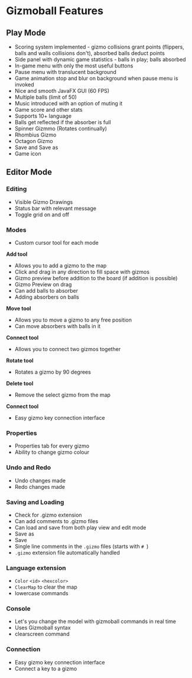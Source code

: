 # Gizmoball Features

## Play Mode

* Scoring system implemented - gizmo collisions grant points
 (flippers, balls and walls collisions don't), absorbed balls deduct points
* Side panel with dynamic game statistics - balls in play; balls absorbed
* In-game menu with only the most useful buttons
* Pause menu with translucent background
* Game animation stop and blur on background when pause menu is invoked 
* Nice and smooth JavaFX GUI (60 FPS)
* Multiple balls (limit of 50)
* Music introduced with an option of muting it 
* Game score and other stats
* Supports 10+ language
* Balls get reflected if the absorber is full
* Spinner Gizmmo (Rotates continually)
* Rhombius Gizmo
* Octagon Gizmo 
* Save and Save as
* Game icon

## Editor Mode

### Editing
* Visible Gizmo Drawings
* Status bar with relevant message
* Toggle grid on and off

### Modes
* Custom cursor tool for each mode

**Add tool**

* Allows you to add a gizmo to the map
* Click and drag in any direction to fill space with gizmos
* Gizmo preview before addition to the board (if addition is possible) 
* Gizmo Preview on drag
* Can add balls to absorber
* Adding absorbers on balls

**Move tool**
* Allows you to move a gizmo to any free position
* Can move absorbers with balls in it

**Connect tool**
* Allows you to connect two gizmos together

**Rotate tool**
* Rotates a gizmo by 90 degrees

**Delete tool**
* Remove the select gizmo from the map

**Connect tool**
* Easy gizmo key connection interface

### Properties
* Properties tab for every gizmo
* Ability to change gizmo colour

### Undo and Redo
* Undo changes made
* Redo changes made

### Saving and Loading
* Check for .gizmo extension
* Can add comments to .gizmo files
* Can load and save from both play view and edit mode
* Save as
* Save
* Single line comments in the `.gizmo` files (starts with `# `)
* `.gizmo` extension file automatically handled

### Language extension
* `Color` `<id>` `<hexcolor>`
* `ClearMap` to clear the map
* lowercase commands

### Console
* Let's you change the model with gizmoball commands in real time 
* Uses Gizmoball syntax
* clearscreen command

### Connection
* Easy gizmo key connection interface
* Connect a key to a gizmo
